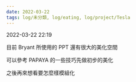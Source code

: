 ```yaml
---
date: 2022-03-22
tags: log/未分類, log/eating, log/project/Tesla
---
```




2022-03-22 22:19

目前 Bryant 所使用的 PPT 還有很大的美化空間

可以參考 PAPAYA 的一些技巧先做初步的美化

之後再來想看要怎麼樣模組化

